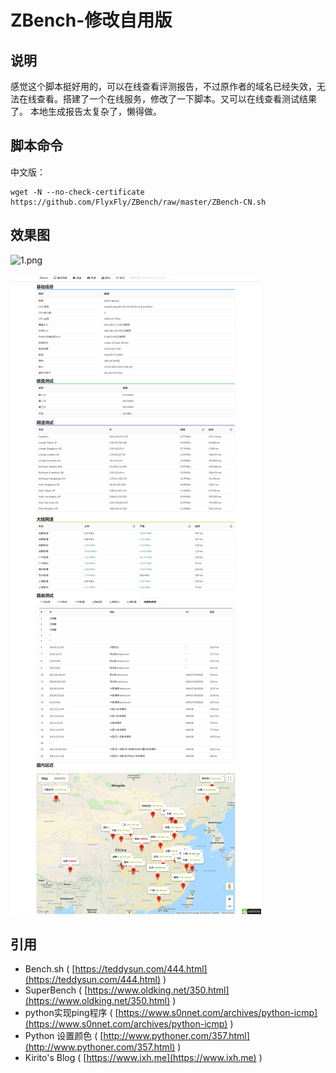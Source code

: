 # ZBench-修改自用版

## 说明

感觉这个脚本挺好用的，可以在线查看评测报告，不过原作者的域名已经失效，无法在线查看。搭建了一个在线服务，修改了一下脚本。又可以在线查看测试结果了。
本地生成报告太复杂了，懒得做。

## 脚本命令

中文版：

    wget -N --no-check-certificate https://github.com/FlyxFly/ZBench/raw/master/ZBench-CN.sh
    
## 效果图

![1.png](1.png)


![2.png](2.png)

## 引用

* Bench.sh ( [https://teddysun.com/444.html](https://teddysun.com/444.html) )
* SuperBench ( [https://www.oldking.net/350.html](https://www.oldking.net/350.html) )
* python实现ping程序 ( [https://www.s0nnet.com/archives/python-icmp](https://www.s0nnet.com/archives/python-icmp) )
* Python 设置颜色 ( [http://www.pythoner.com/357.html](http://www.pythoner.com/357.html) )
* Kirito's Blog ( [https://www.ixh.me](https://www.ixh.me) )